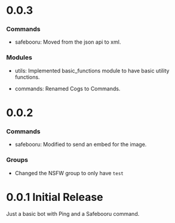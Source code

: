 # 0.0.3

### Commands
- safebooru:
  Moved from the json api to xml.

### Modules
- utils:
  Implemented basic_functions module to have basic utility functions.

- commands:
  Renamed Cogs to Commands.

# 0.0.2

### Commands
- safebooru:
  Modified to send an embed for the image.

### Groups
- Changed the NSFW group to only have `test`

# 0.0.1 Initial Release

Just a basic bot with Ping and a Safebooru command.
